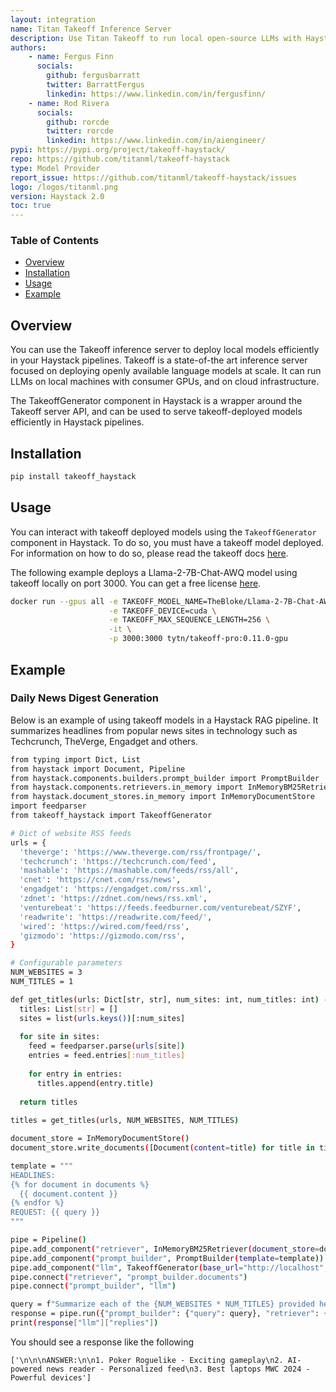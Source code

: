 ```yaml
---
layout: integration
name: Titan Takeoff Inference Server
description: Use Titan Takeoff to run local open-source LLMs with Haystack. Titan Takeoff allows you to run the latest models from Meta, Mistral and Alphabet directly in your laptop.
authors:
    - name: Fergus Finn
      socials:
        github: fergusbarratt
        twitter: BarrattFergus
        linkedin: https://www.linkedin.com/in/fergusfinn/
    - name: Rod Rivera
      socials:
        github: rorcde
        twitter: rorcde
        linkedin: https://www.linkedin.com/in/aiengineer/
pypi: https://pypi.org/project/takeoff-haystack/
repo: https://github.com/titanml/takeoff-haystack
type: Model Provider
report_issue: https://github.com/titanml/takeoff-haystack/issues
logo: /logos/titanml.png
version: Haystack 2.0
toc: true
---
```

### **Table of Contents**
- [Overview](#overview)
- [Installation](#installation)
- [Usage](#usage)
- [Example](#example)

## Overview
You can use the Takeoff inference server to deploy local models efficiently in your Haystack pipelines. Takeoff is a state-of-the art inference server focused on deploying openly available language models at scale. It can run LLMs on local machines with consumer GPUs, and on cloud infrastructure. 

The TakeoffGenerator component in Haystack is a wrapper around the Takeoff server API, and can be used to serve takeoff-deployed models efficiently in Haystack pipelines.

## Installation

```bash
pip install takeoff_haystack
```

## Usage
You can interact with takeoff deployed models using the `TakeoffGenerator` component in Haystack. To do so, you must have a takeoff model deployed. For information on how to do so, please read the takeoff docs [here](https://docs.titanml.co/docs/Docs/launching/).

The following example deploys a Llama-2-7B-Chat-AWQ model using takeoff locally on port 3000. You can get a free license [here](https://www.titanml.co/contact).

```bash
docker run --gpus all -e TAKEOFF_MODEL_NAME=TheBloke/Llama-2-7B-Chat-AWQ \
                      -e TAKEOFF_DEVICE=cuda \
                      -e TAKEOFF_MAX_SEQUENCE_LENGTH=256 \
                      -it \
                      -p 3000:3000 tytn/takeoff-pro:0.11.0-gpu
```

## Example
### Daily News Digest Generation

Below is an example of using takeoff models in a Haystack RAG pipeline. It summarizes headlines from popular news sites in technology such as Techcrunch, TheVerge, Engadget and others.

```bash
from typing import Dict, List
from haystack import Document, Pipeline
from haystack.components.builders.prompt_builder import PromptBuilder  
from haystack.components.retrievers.in_memory import InMemoryBM25Retriever
from haystack.document_stores.in_memory import InMemoryDocumentStore
import feedparser
from takeoff_haystack import TakeoffGenerator

# Dict of website RSS feeds  
urls = {
  'theverge': 'https://www.theverge.com/rss/frontpage/',
  'techcrunch': 'https://techcrunch.com/feed',
  'mashable': 'https://mashable.com/feeds/rss/all',
  'cnet': 'https://cnet.com/rss/news',
  'engadget': 'https://engadget.com/rss.xml',
  'zdnet': 'https://zdnet.com/news/rss.xml',
  'venturebeat': 'https://feeds.feedburner.com/venturebeat/SZYF',
  'readwrite': 'https://readwrite.com/feed/',    
  'wired': 'https://wired.com/feed/rss',
  'gizmodo': 'https://gizmodo.com/rss',
}

# Configurable parameters
NUM_WEBSITES = 3  
NUM_TITLES = 1

def get_titles(urls: Dict[str, str], num_sites: int, num_titles: int) -> List[str]:
  titles: List[str] = []
  sites = list(urls.keys())[:num_sites]
  
  for site in sites:
    feed = feedparser.parse(urls[site])  
    entries = feed.entries[:num_titles]
    
    for entry in entries:
      titles.append(entry.title)
      
  return titles
  
titles = get_titles(urls, NUM_WEBSITES, NUM_TITLES)

document_store = InMemoryDocumentStore()
document_store.write_documents([Document(content=title) for title in titles])

template = """
HEADLINES:  
{% for document in documents %}
  {{ document.content }}  
{% endfor %}
REQUEST: {{ query }}
"""

pipe = Pipeline()
pipe.add_component("retriever", InMemoryBM25Retriever(document_store=document_store))
pipe.add_component("prompt_builder", PromptBuilder(template=template))
pipe.add_component("llm", TakeoffGenerator(base_url="http://localhost", port="3000"))
pipe.connect("retriever", "prompt_builder.documents")
pipe.connect("prompt_builder", "llm")

query = f"Summarize each of the {NUM_WEBSITES * NUM_TITLES} provided headlines in three words."
response = pipe.run({"prompt_builder": {"query": query}, "retriever": {"query": query}})
print(response["llm"]["replies"])
```

You should see a response like the following
```
['\n\n\nANSWER:\n\n1. Poker Roguelike - Exciting gameplay\n2. AI-powered news reader - Personalized feed\n3. Best laptops MWC 2024 - Powerful devices']
```
